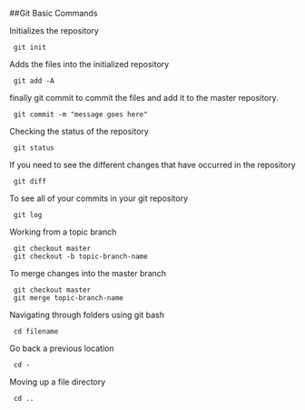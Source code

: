 ##Git Basic Commands

Initializes the repository

     git init
Adds the files into the initialized repository

     git add -A
finally git commit to commit the files and add it to the master repository.

     git commit -m "message goes here"
Checking the status of the repository

     git status
If you need to see the different changes that have occurred in the repository

     git diff
To see all of your commits in your git repository

     git log
Working from a topic branch

     git checkout master
     git checkout -b topic-branch-name
To merge changes into the master branch

     git checkout master
     git merge topic-branch-name
Navigating through folders using git bash

     cd filename
Go back a previous location

     cd -
Moving up a file directory

     cd ..

